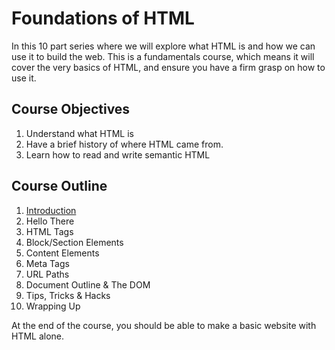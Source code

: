 # Foundations of HTML
In this 10 part series where we will explore what HTML is and how we can use it to build the web. This is a fundamentals course, which means it will cover the very basics of HTML, and ensure you have a firm grasp on how to use it.

## Course Objectives
1. Understand what HTML is
2. Have a brief history of where HTML came from.
3. Learn how to read and write semantic HTML

## Course Outline
1. [Introduction](lesson-01)
2. Hello There
3. HTML Tags
4. Block/Section Elements
5. Content Elements
6. Meta Tags 
7. URL Paths
8. Document Outline & The DOM
9. Tips, Tricks & Hacks
10. Wrapping Up

At the end of the course, you should be able to make a basic website with HTML alone.
